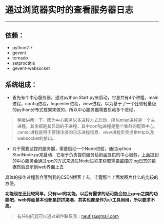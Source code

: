 # 通过浏览器实时的查看服务器日志
****
## 依赖：
- python2.7
- gevent
- tornado
- setproctitle
- gevent-websocket

## 系统组成：
- 首先有个中心服务器，通过python Start.py来启动，它总共有4个进程，main进程，config进程，logcenter进程，view进程，以为基于了一个比较轻量级的python分布式框架来做的，所以中心服务器需要启动多个进程，
> 稍微讲解一下，因为中心服务以多进程方式启动，所以mian进程是一个主进程，其余都是其启动的子进程，其中config进程是整个集群的配置中心，center进程是用于管理注册的日志进程信息，view进程负责提供http以及websocket的接口。

- 对于需要监控的服务器，需要启动一个Node进程，通过python StartNode.py来启动，它用于负责提供服务给前面提供的中心服务，上面提到的中心服务会通过rpc的方式来通过Node进程来获取需要监控的log日志的数据然后显示到web界面上去

具体的操作过程我会写到我的CSDN博客上去，毕竟那个上面发图片什么的比较的方便。

**功能现在还比较简单，只有tail的功能，以后有需求的话可能会加上grep之类的功能吧，web界面基本也都是拼拼凑凑，其实也都是作为小工具用用，所以要求不高。**

> 有任何问题可以通过邮件联系我：neufjs@gmail.com
